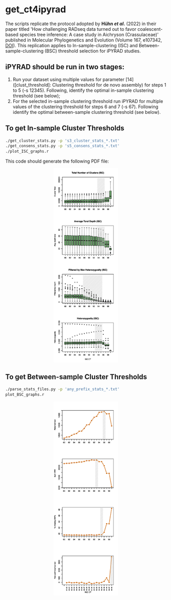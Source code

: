 # get_ct4ipyrad

The scripts replicate the protocol adopted by **Hühn *et al*.** (2022) in their paper titled 'How challenging RADseq data turned out to favor coalescent-based species tree inference: A case study in Aichryson (Crassulaceae)' published in Molecular Phylogenetics and Evolution (Volume 167, e107342, [DOI](https://doi.org/10.1016/j.ympev.2021.107342)). This replication applies to In-sample-clustering (ISC) and Between-sample-clustering (BSC) threshold selection for iPYRAD studies.

## iPYRAD should be run in two stages:

1. Run your dataset using multiple values for parameter [14] ([clust_threshold]: Clustering threshold for de novo assembly) for steps 1 to 5 (-s 12345). Following, identify the optimal in-sample clustering threshold (see below);
2. For the selected in-sample clustering threshold run iPYRAD for multiple values of the clustering threshold for steps 6 and 7 (-s 67). Following identify the optimal between-sample clustering threshold (see below).

## To get In-sample Cluster Thresholds

```bash
./get_cluster_stats.py -p 's3_cluster_stats_*.txt'
./get_consens_stats.py -p 's5_consens_stats_*.txt'
./plot_ISC_graphs.r
```

This code should generate the following PDF file:

<p align="center" width="100%">
    <img src="/figures/ipyrad_threshold_stats_ISC.jpg" alt="Local Image" width="40%" height="50%">
</p>


## To get Between-sample Cluster Thresholds

```bash
./parse_stats_files.py -p 'any_prefix_stats_*.txt'
plot_BSC_graphs.r
```

<p align="center" width="100%">
    <img src="/figures/ipyrad_threshold_stats_BSC.jpg" alt="Local Image" width="40%" height="50%">
</p>
